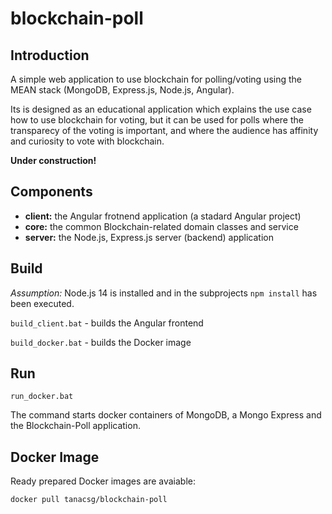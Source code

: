 # blockchain-poll

## Introduction

A simple web application to use blockchain for polling/voting using the MEAN stack (MongoDB, Express.js, Node.js, Angular).

Its is designed as an educational application which explains the use case how to use blockchain for voting, but it can  be used for polls where the transparecy of the voting is important, and where the audience has affinity and curiosity to vote with blockchain.

**Under construction!**

## Components

- **client:** the Angular frotnend application (a stadard Angular project)
- **core:** the common Blockchain-related domain classes and service
- **server:** the Node.js, Express.js server (backend) application


## Build

*Assumption:* Node.js 14 is installed and in the subprojects `npm install` has been executed. 

`build_client.bat` - builds the Angular frontend


`build_docker.bat` - builds the Docker image 

## Run

`run_docker.bat`

The command starts docker containers of MongoDB, a Mongo Express and the Blockchain-Poll application.  

## Docker Image

Ready prepared Docker images are avaiable:

`docker pull tanacsg/blockchain-poll`


